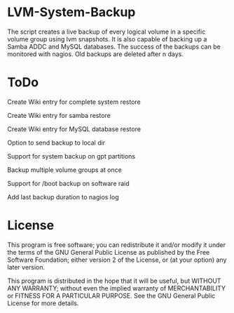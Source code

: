LVM-System-Backup
=================

The script creates a live backup of every logical volume in a specific volume group using lvm snapshots. It is also capable of backing up a Samba ADDC and MySQL databases. The success of the backups can be monitored with nagios. Old backups are deleted after n days.

ToDo
=================
Create Wiki entry for complete system restore

Create Wiki entry for samba restore

Create Wiki entry for MySQL database restore

Option to send backup to local dir

Support for system backup on gpt partitions

Backup multiple volume groups at once

Support for /boot backup on software raid

Add last backup duration to nagios log

License
=================

This program is free software; you can redistribute it and/or modify it under the terms of the GNU General Public License as published by the Free Software Foundation; either version 2 of the License, or (at your option) any later version.

This program is distributed in the hope that it will be useful, but WITHOUT ANY WARRANTY; without even the implied warranty of MERCHANTABILITY or FITNESS FOR A PARTICULAR PURPOSE.  See the GNU General Public License for more details.

